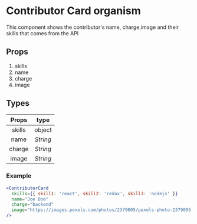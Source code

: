 # Contributor Card organism

This component shows the contributor's name, charge,image and their skills that comes from the API

## Props

1. skills
2. name
3. charge
4. image

## Types

| Props  |   type   |
| :----: | :------: |
| skills |  object  |
|  name  | _String_ |
| charge | _String_ |
| image  | _String_ |

### Example

```jsx
<ContributorCard
  skills={{ skill1: 'react', skill2: 'redux', skill3: 'nodejs' }}
  name="Joe Doe"
  charge="backend"
  image="https://images.pexels.com/photos/2379005/pexels-photo-2379005.jpeg?auto=compress&cs=tinysrgb&dpr=2&h=650&w=940"
/>
```
